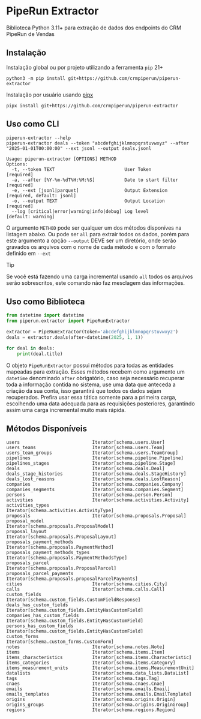 # PipeRun Extractor

Biblioteca Python 3.11+ para extração de dados dos endpoints do CRM PipeRun de Vendas

## Instalação
Instalação global ou por projeto utilizando a ferramenta `pip` 21+
```shell
python3 -m pip install git+https://github.com/crmpiperun/piperun-extractor
```
Instalação por usuário usando [pipx](https://github.com/pypa/pipx)
```shell
pipx install git+https://github.com/crmpiperun/piperun-extractor
```

## Uso como CLI
```shell
piperun-extractor --help
piperun-extractor deals --token "abcdefghijklmnopqrstuvwxyz" --after "2025-01-01T00:00:00" --ext jsonl --output deals.jsonl
```

```
Usage: piperun-extractor [OPTIONS] METHOD
Options:
  -t, --token TEXT                          User Token            [required]
  -a, --after [%Y-%m-%dT%H:%M:%S]           Date to start filter  [required]
  -e, --ext [jsonl|parquet]                 Output Extension      [required, default: jsonl]
  -o, --output TEXT                         Output Location       [required]
  --log [critical|error|warning|info|debug] Log level             [default: warning]
```
O argumento `METHOD` pode ser qualquer um dos métodos disponíves na listagem abaixo.
Ou pode ser `all` para extrair todos os dados, porém para este argumento a opção `--output` DEVE ser um diretório,
onde serão gravados os arquivos com o nome de cada método e com o formato definido em `--ext`
> [!TIP]
> Se você está fazendo uma carga incremental usando `all` todos os arquivos serão sobrescritos, este comando não faz mesclagem das informações.

## Uso como Biblioteca
```python
from datetime import datetime
from piperun.extractor import PipeRunExtractor

extractor = PipeRunExtractor(token='abcdefghijklmnopqrstuvwxyz')
deals = extractor.deals(after=datetime(2025, 1, 1))

for deal in deals:
    print(deal.title)
```

O objeto `PipeRunExtractor` possui métodos para todas as entidades mapeadas para extração.
Esses métodos recebem como argumento um `datetime` denominado `after` obrigatório,
caso seja necessário recuperar toda a informação contida no sistema, use uma data que anteceda a criação da sua conta,
isso garantirá que todos os dados sejam recuperados.
Prefira usar essa tática somente para a primeira carga, escolhendo uma data adequada para as requisições posteriores, 
garantindo assim uma carga incremental muito mais rápida.

## Métodos Disponíveis
```
users                           Iterator[schema.users.User]
users_teams                     Iterator[schema.users.Team]
users_team_groups               Iterator[schema.users.TeamGroup]
pipelines                       Iterator[schema.pipeline.Pipeline]
pipelines_stages                Iterator[schema.pipeline.Stage]
deals                           Iterator[schema.deals.Deal]
deals_stage_histories           Iterator[schema.deals.StageHistory]
deals_lost_reasons              Iterator[schema.deals.LostReason]
companies                       Iterator[schema.companies.Company]
companies_segments              Iterator[schema.companies.Segment]
persons                         Iterator[schema.person.Person]
activities                      Iterator[schema.activities.Activity]
activities_types                Iterator[schema.activities.ActivityType]
proposals                       Iterator[schema.proposals.Proposal]
proposal_model                  Iterator[schema.proposals.ProposalModel]
proposal_layout                 Iterator[schema.proposals.ProposalLayout]
proposals_payment_methods       Iterator[schema.proposals.PaymentMethod]
proposals_payment_methods_types Iterator[schema.proposals.PaymentMethodsType]
proposals_parcel                Iterator[schema.proposals.ProposalParcel]
proposals_parcel_payments       Iterator[schema.proposals.proposalParcelPayments]
cities                          Iterator[schema.cities.City]
calls                           Iterator[schema.calls.Call]
custom_fields                   Iterator[schema.custom_fields.CustomFieldResponse]
deals_has_custom_fields         Iterator[schema.custom_fields.EntityHasCustomField]
companies_has_custom_fields     Iterator[schema.custom_fields.EntityHasCustomField]
persons_has_custom_fields       Iterator[schema.custom_fields.EntityHasCustomField]
custom_forms                    Iterator[schema.custom_forms.CustomForm]
notes                           Iterator[schema.notes.Note]
items                           Iterator[schema.items.Item]
items_characteristics           Iterator[schema.items.Characteristic]
items_categories                Iterator[schema.items.Category]
items_measurement_units         Iterator[schema.items.MeasurementUnit]
datalists                       Iterator[schema.data_lists.DataList]
tags                            Iterator[schema.tags.Tag]
cnaes                           Iterator[schema.cnaes.Cnae]
emails                          Iterator[schema.emails.Email]
emails_templates                Iterator[schema.emails.EmailTemplate]
origins                         Iterator[schema.origins.Origin]
origins_groups                  Iterator[schema.origins.OriginGroup]
regions                         Iterator[schema.regions.Region]
```
